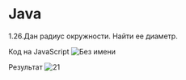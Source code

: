 # Java
1.26.Дан радиус окружности. Найти ее диаметр.

Код на JavaScript
![Без имени](https://github.com/Tsite01/Java/assets/110942700/aec28a62-05b6-42f5-ad4c-f8ad5c1e748a)

Результат
![21](https://github.com/Tsite01/Java/assets/110942700/32e55690-5da0-47a8-8e78-07c8f1fe2b06)

